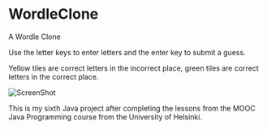 # WordleClone
A Wordle Clone

Use the letter keys to enter letters and the enter key to submit a guess.

Yellow tiles are correct letters in the incorrect place, green tiles are correct letters in the correct place.

![ScreenShot](https://user-images.githubusercontent.com/114260075/195999828-d78496e9-9f88-4673-b5ff-9d11c24eba15.PNG)

This is my sixth Java project after completing the lessons from the MOOC Java Programming course from the University of Helsinki.
